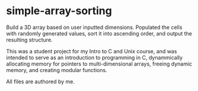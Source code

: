 # simple-array-sorting
Build a 3D array based on user inputted dimensions. Populated the cells with randomly generated values, sort it into ascending order, and output the resulting structure. 

This was a student project for my Intro to C and Unix course, and was intended to serve as an introduction to programming in C, dynammically allocating memory for pointers to multi-dimensional arrays, freeing dynamic memory, and creating modular functions.

All files are authored by me.
